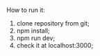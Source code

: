 How to run it:

1) clone repository from git;
2) npm install;
3) npm run dev;
4) check it at localhost:3000;

